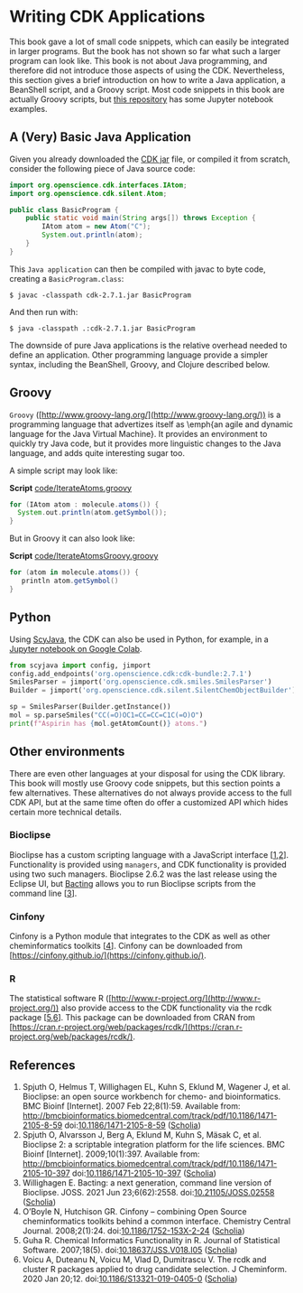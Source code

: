 # Writing CDK Applications

This book gave a lot of small code snippets, which can easily be integrated
in larger programs. But the book has not shown so far what such a larger
program can look like. This book is not about Java programming, and therefore
did not introduce those aspects of using the CDK.
Nevertheless, this section gives a brief introduction on how to write a
Java application, a BeanShell script, and a Groovy script. Most code snippets
in this book are actually Groovy scripts, but [this repository](https://egonw.github.io/chempyformatics/)
has some Jupyter notebook examples.

## A (Very) Basic Java Application

Given you already downloaded the [CDK jar](https://github.com/cdk/cdk/releases/tag/cdk-2.7.1) file,
or compiled it from scratch, consider the following piece of
Java source code:

```java
import org.openscience.cdk.interfaces.IAtom;
import org.openscience.cdk.silent.Atom;

public class BasicProgram {
    public static void main(String args[]) throws Exception {
        IAtom atom = new Atom("C");
        System.out.println(atom);
    }
}
```

This <a name="tp1">`Java application`</a> can then be compiled with <a name="tp2">javac</a> to byte code, creating a
`BasicProgram.class`:

```shell
$ javac -classpath cdk-2.7.1.jar BasicProgram
```

And then run with:

```shell
$ java -classpath .:cdk-2.7.1.jar BasicProgram
```

The downside of pure Java applications is the relative overhead
needed to define an application. Other programming language provide
a simpler syntax, including the BeanShell, Groovy, and Clojure
described below.

## Groovy

<a name="tp3">`Groovy`</a> ([http://www.groovy-lang.org/](http://www.groovy-lang.org/)) is a programming language that
advertizes itself as \emph{an agile and dynamic language for the Java
Virtual Machine}. It provides an environment to quickly
try Java code, but it provides more linguistic changes
to the Java language, and adds quite interesting sugar too.

A simple script may look like:

**Script** [code/IterateAtoms.groovy](code/IterateAtoms.code.md)
```groovy
for (IAtom atom : molecule.atoms()) {
  System.out.println(atom.getSymbol());
}
```

But in Groovy it can also look like:

**Script** [code/IterateAtomsGroovy.groovy](code/IterateAtomsGroovy.code.md)
```groovy
for (atom in molecule.atoms()) {
   println atom.getSymbol()
}
```

## Python

Using [ScyJava](https://github.com/scijava/scyjava), the CDK can also be used in Python, for example, in a [Jupyter notebook
on Google Colab](https://colab.research.google.com/github/egonw/chempyformatics/blob/main/docs/nb/CreateAtom3.ipynb).

```python
from scyjava import config, jimport
config.add_endpoints('org.openscience.cdk:cdk-bundle:2.7.1')
SmilesParser = jimport('org.openscience.cdk.smiles.SmilesParser')
Builder = jimport('org.openscience.cdk.silent.SilentChemObjectBuilder')

sp = SmilesParser(Builder.getInstance())
mol = sp.parseSmiles("CC(=O)OC1=CC=CC=C1C(=O)O")
print(f"Aspirin has {mol.getAtomCount()} atoms.")
```

## Other environments

There are even other languages at your disposal for using
the CDK library. This book will mostly use Groovy code snippets,
but this section points a few alternatives.
These alternatives do not always provide access to the full CDK API, but at the
same time often do offer a customized API which hides certain more technical details.

### Bioclipse

Bioclipse has a custom scripting language with a JavaScript
interface [<a href="#citeref1">1</a>,<a href="#citeref2">2</a>]. Functionality is provided using `managers`,
and CDK functionality is provided using two such managers. Bioclipse 2.6.2 was the
last release using the Eclipse UI, but [Bacting](https://github.com/egonw/bacting) allows you to run Bioclipse
scripts from the command line [<a href="#citeref3">3</a>].

### Cinfony

Cinfony is a Python module that integrates to the CDK as well as other
cheminformatics toolkits [<a href="#citeref4">4</a>]. Cinfony can be downloaded from [https://cinfony.github.io/](https://cinfony.github.io/).

### R

The statistical software R ([http://www.r-project.org/](http://www.r-project.org/)) also provide
access to the CDK functionality via the rcdk package [<a href="#citeref5">5</a>,<a href="#citeref6">6</a>]. This
package can be downloaded from CRAN from [https://cran.r-project.org/web/packages/rcdk/](https://cran.r-project.org/web/packages/rcdk/).

## References

1. <a name="citeref1"></a>Spjuth O, Helmus T, Willighagen EL, Kuhn S, Eklund M, Wagener J, et al. Bioclipse: an open source workbench for chemo- and bioinformatics. BMC Bioinf [Internet]. 2007 Feb 22;8(1):59. Available from: http://bmcbioinformatics.biomedcentral.com/track/pdf/10.1186/1471-2105-8-59 doi:[10.1186/1471-2105-8-59](https://doi.org/10.1186/1471-2105-8-59) ([Scholia](https://scholia.toolforge.org/doi/10.1186/1471-2105-8-59))
2. <a name="citeref2"></a>Spjuth O, Alvarsson J, Berg A, Eklund M, Kuhn S, Mäsak C, et al. Bioclipse 2: a scriptable integration platform for the life sciences. BMC Bioinf [Internet]. 2009;10(1):397. Available from: http://bmcbioinformatics.biomedcentral.com/track/pdf/10.1186/1471-2105-10-397 doi:[10.1186/1471-2105-10-397](https://doi.org/10.1186/1471-2105-10-397) ([Scholia](https://scholia.toolforge.org/doi/10.1186/1471-2105-10-397))
3. <a name="citeref3"></a>Willighagen E. Bacting: a next generation, command line version of Bioclipse. JOSS. 2021 Jun 23;6(62):2558.  doi:[10.21105/JOSS.02558](https://doi.org/10.21105/JOSS.02558) ([Scholia](https://scholia.toolforge.org/doi/10.21105/JOSS.02558))
4. <a name="citeref4"></a>O’Boyle N, Hutchison GR. Cinfony – combining Open Source cheminformatics toolkits behind a common interface. Chemistry Central Journal. 2008;2(1):24.  doi:[10.1186/1752-153X-2-24](https://doi.org/10.1186/1752-153X-2-24) ([Scholia](https://scholia.toolforge.org/doi/10.1186/1752-153X-2-24))
5. <a name="citeref5"></a>Guha R. Chemical Informatics Functionality in R. Journal of Statistical Software. 2007;18(5).  doi:[10.18637/JSS.V018.I05](https://doi.org/10.18637/JSS.V018.I05) ([Scholia](https://scholia.toolforge.org/doi/10.18637/JSS.V018.I05))
6. <a name="citeref6"></a>Voicu A, Duteanu N, Voicu M, Vlad D, Dumitrascu V. The rcdk and cluster R packages applied to drug candidate selection. J Cheminform. 2020 Jan 20;12.  doi:[10.1186/S13321-019-0405-0](https://doi.org/10.1186/S13321-019-0405-0) ([Scholia](https://scholia.toolforge.org/doi/10.1186/S13321-019-0405-0))

